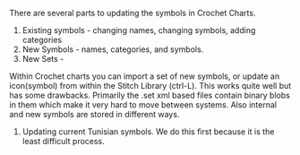 There are several parts to updating the symbols in Crochet Charts.

1. Existing symbols - changing names, changing symbols, adding categories
2. New Symbols - names, categories, and symbols.
3. New Sets - 

Within Crochet charts you can import a set of new symbols, or update an icon(symbol) from within the Stitch Library (ctrl-L). 
This works quite well but has some drawbacks. Primarily the .set xml based files contain binary blobs in them which make it very hard to move between systems.
Also internal and new symbols are stored in different ways.


1. Updating current Tunisian symbols.
  We do this first because it is the least difficult process.
  
